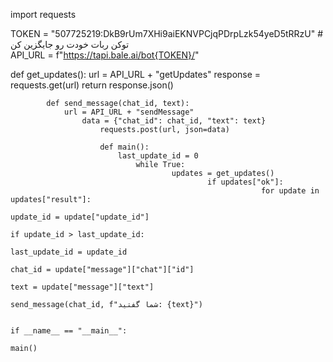 import requests  

TOKEN = "507725219:DkB9rUm7XHi9aiEKNVPCjqPDrpLzk54yeD5tRRzU"  # توکن ربات خودت رو جایگزین کن  
API_URL = f"https://tapi.bale.ai/bot{TOKEN}/"

def get_updates():
    url = API_URL + "getUpdates"
        response = requests.get(url)
            return response.json()

            def send_message(chat_id, text):
                url = API_URL + "sendMessage"
                    data = {"chat_id": chat_id, "text": text}
                        requests.post(url, json=data)

                        def main():
                            last_update_id = 0
                                while True:
                                        updates = get_updates()
                                                if updates["ok"]:
                                                            for update in updates["result"]:
                                                                            update_id = update["update_id"]
                                                                                            if update_id > last_update_id:
                                                                                                                last_update_id = update_id
                                                                                                                                    chat_id = update["message"]["chat"]["id"]
                                                                                                                                                        text = update["message"]["text"]
                                                                                                                                                                            send_message(chat_id, f"شما گفتید: {text}")

                                                                                                                                                                            if __name__ == "__main__":
                                                                                                                                                                                main()